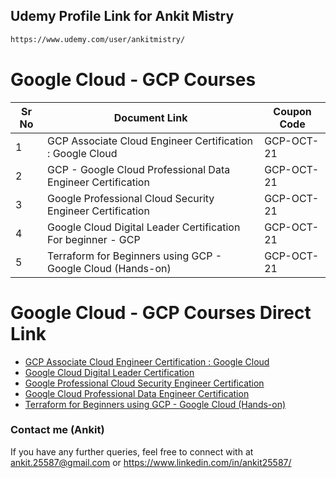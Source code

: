 ## Udemy Profile Link for Ankit Mistry

```sh
https://www.udemy.com/user/ankitmistry/
```

# Google Cloud - GCP Courses 

| Sr No | Document Link | Coupon Code |
| ------ | ------ | ------ |
| 1 |GCP Associate Cloud Engineer Certification : Google Cloud | GCP-OCT-21 | 
| 2 |GCP - Google Cloud Professional Data Engineer Certification| GCP-OCT-21 |
| 3 |Google Professional Cloud Security Engineer Certification | GCP-OCT-21 |
| 4 |Google Cloud Digital Leader Certification For beginner - GCP | GCP-OCT-21 |
| 5 |Terraform for Beginners using GCP - Google Cloud (Hands-on) | GCP-OCT-21 |

# Google Cloud - GCP Courses  Direct Link
- [GCP Associate Cloud Engineer Certification : Google Cloud](https://www.udemy.com/course/google-cloud-gcp-associate-cloud-engineer-certification/?referralCode=9A14D72ABB7FE8C7B72D)
- [Google Cloud Digital Leader Certification](https://www.udemy.com/course/google-cloud-digital-leader-certification-guide/?referralCode=B1D21345A1417B30488A)
- [Google Professional Cloud Security Engineer Certification](https://www.udemy.com/course/google-cloud-gcp-professional-cloud-security-engineer-certification/?referralCode=FA7CE4AE91189A0CF3BF)
- [Google Cloud Professional Data Engineer Certification](https://www.udemy.com/course/google-cloud-gcp-professional-data-engineer-certification/?referralCode=C7C847C58B1AA03A1164)
- [Terraform for Beginners using GCP - Google Cloud (Hands-on)](https://www.udemy.com/course/terraform-for-beginners-using-google-cloud/?referralCode=D729F08F13D688340DF3)

### Contact me (Ankit)
If you have any further queries, feel free to connect with at ankit.25587@gmail.com  or https://www.linkedin.com/in/ankit25587/
